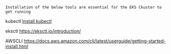 ``Installation of the below tools are essential for the EKS Ckuster to get running``

kubectl
[Install kubectl](https://kubernetes.io/docs/tasks/tools/#kubectl)

eksctl
https://eksctl.io/introduction/

AWSCLI
https://docs.aws.amazon.com/cli/latest/userguide/getting-started-install.html
